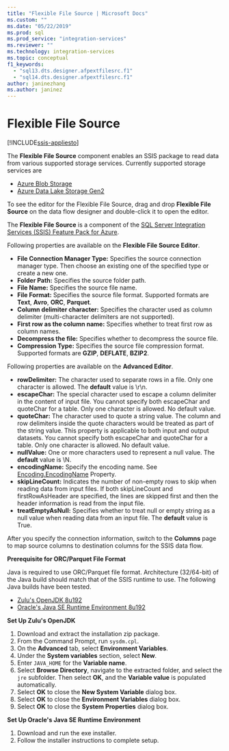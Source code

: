 ```yaml
---
title: "Flexible File Source | Microsoft Docs"
ms.custom: ""
ms.date: "05/22/2019"
ms.prod: sql
ms.prod_service: "integration-services"
ms.reviewer: ""
ms.technology: integration-services
ms.topic: conceptual
f1_keywords: 
  - "sql13.dts.designer.afpextfilesrc.f1"
  - "sql14.dts.designer.afpextfilesrc.f1"
author: janinezhang
ms.author: janinez
---
```

# Flexible File Source

[!INCLUDE[ssis-appliesto](../../includes/ssis-appliesto-ssvrpluslinux-asdb-asdw-xxx.md)]

The **Flexible File Source** component enables an SSIS package to read data from various supported storage services.
Currently supported storage services are

- [Azure Blob Storage](https://azure.microsoft.com/services/storage/blobs/)
- [Azure Data Lake Storage Gen2](https://docs.microsoft.com/azure/storage/blobs/data-lake-storage-introduction)
  
To see the editor for the Flexible File Source, drag and drop **Flexible File Source** on the data flow designer and double-click it to open the editor.
  
The **Flexible File Source** is a component of the [SQL Server Integration Services (SSIS) Feature Pack for Azure](../../integration-services/azure-feature-pack-for-integration-services-ssis.md).  
  
Following properties are available on the **Flexible File Source Editor**.

- **File Connection Manager Type:** Specifies the source connection manager type. Then choose an existing one of the specified type or create a new one.
- **Folder Path:** Specifies the source folder path.
- **File Name:** Specifies the source file name.
- **File Format:** Specifies the source file format. Supported formats are **Text**, **Avro**, **ORC**, **Parquet**.
- **Column delimiter character:** Specifies the character used as column delimiter (multi-character delimiters are not supported).
- **First row as the column name:** Specifies whether to treat first row as column names.
- **Decompress the file:** Specifies whether to decompress the source file.
- **Compression Type:** Specifies the source file compression format. Supported formats are **GZIP**, **DEFLATE**, **BZIP2**.
  
Following properties are available on the **Advanced Editor**.

- **rowDelimiter:** The character used to separate rows in a file. Only one character is allowed. The **default** value is \r\n.
- **escapeChar:** The special character used to escape a column delimiter in the content of input file. You cannot specify both escapeChar and quoteChar for a table. Only one character is allowed. No default value.
- **quoteChar:** The character used to quote a string value. The column and row delimiters inside the quote characters would be treated as part of the string value. This property is applicable to both input and output datasets. You cannot specify both escapeChar and quoteChar for a table. Only one character is allowed. No default value.
- **nullValue:** One or more characters used to represent a null value. The **default** value is \N.
- **encodingName:** Specify the encoding name. See [Encoding.EncodingName](https://docs.microsoft.com/en-us/dotnet/api/system.text.encoding?redirectedfrom=MSDN&view=netframework-4.8) Property.
- **skipLineCount:**  Indicates the number of non-empty rows to skip when reading data from input files. If both skipLineCount and firstRowAsHeader are specified, the lines are skipped first and then the header information is read from the input file.
- **treatEmptyAsNull:** Specifies whether to treat null or empty string as a null value when reading data from an input file. The **default** value is True.

After you specify the connection information, switch to the **Columns** page to map source columns to destination columns for the SSIS data flow.

**Prerequisite for ORC/Parquet File Format**

Java is required to use ORC/Parquet file format.
Architecture (32/64-bit) of the Java build should match that of the SSIS runtime to use.
The following Java builds have been tested.

- [Zulu's OpenJDK 8u192](https://www.azul.com/downloads/zulu/zulu-windows/)
- [Oracle's Java SE Runtime Environment 8u192](https://www.oracle.com/technetwork/java/javase/downloads/java-archive-javase8-2177648.html)

**Set Up Zulu's OpenJDK**

1. Download and extract the installation zip package.
2. From the Command Prompt, run `sysdm.cpl`.
3. On the **Advanced** tab, select **Environment Variables**.
4. Under the **System variables** section, select **New**.
5. Enter `JAVA_HOME` for the **Variable name**.
6. Select **Browse Directory**, navigate to the extracted folder, and select the `jre` subfolder.
   Then select **OK**, and the **Variable value** is populated automatically.
7. Select **OK** to close the **New System Variable** dialog box.
8. Select **OK** to close the **Environment Variables** dialog box.
9. Select **OK** to close the **System Properties** dialog box.

**Set Up Oracle's Java SE Runtime Environment**

1. Download and run the exe installer.
2. Follow the installer instructions to complete setup.

